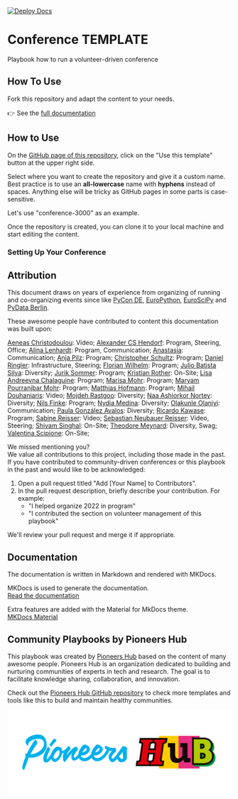 [![Deploy Docs](https://github.com/PioneersHub/conference/actions/workflows/ci.yml/badge.svg)](https://github.com/PioneersHub/conference/actions/workflows/ci.yml)

# Conference TEMPLATE

Playbook how to run a volunteer-driven conference

## How To Use

Fork this repository and adapt the content to your needs.

👉 See the [full documentation](https://pioneershub.github.io/conference/)

## How to Use

On the [GitHub page of this repository](https://github.com/PioneersHub/conference),
click on the "Use this template" button at the upper right side.

Select where you want to create the repository and give it a custom name.
Best practice is to use an **all-lowercase** name with **hyphens** instead of spaces.
Anything else will be tricky as GitHub pages in some parts is case-sensitive.

Let's use "conference-3000" as an example.

Once the repository is created, you can clone it to your local machine and start editing the content.

### Setting Up Your Conference


## Attribution

This document draws on years of experience from organizing of running and co-organizing events since like
[PyCon DE](https://de.pycon.org/), [EuroPython](https://europython.eu), [EuroSciPy](https://euroscipy.org)
and [PyData Berlin](https://berlin.pydata.org).

These awesome people have contributed to content this documentation was built upon:

[Aeneas Christodoulou](https://github.com/AeneasChristodoulou): Video;
[Alexander CS Hendorf](https://github.com/alanderex): Program, Steering, Office;
[Alina Lenhardt](https://github.com/alina-lenhardt): Program, Communication;
[Anastasia](https://github.com/asamokhina): Communication;
[Anja Pilz](https://github.com/aplz): Program;
[Christopher Schultz](#): Program;
[Daniel Ringler](https://github.com/dringler): Infrastructure, Steering;
[Florian Wilhelm](https://github.com/florianwilhelm): Program;
[Julio Batista Silva](https://github.com/jbsilva): Diversity;
[Jurik Sommer](https://github.com/Jurik-001): Program;
[Kristian Rother](https://github.com/krother): On-Site;
[Lisa Andreevna Chalaguine](#): Program;
[Marisa Mohr](https://github.com/marisamohr): Program;
[Maryam Pourranjbar Mohr](#): Program;
[Matthias Hofmann](#): Program;
[Mihail Douhaniaris](https://github.com/mtdo): Video;
[Mojdeh Rastgoo](https://github.com/mrastgoo): Diversity;
[Naa Ashiorkor Nortey](https://github.com/7ashiorkor7): Diversity;
[Nils Finke](https://github.com/FinkeNils): Program;
[Nydia Medina](https://github.com/nydiamedina): Diversity;
[Olakunle Olaniyi](https://github.com/rugging24): Communication;
[Paula González Avalos](https://github.com/pga99): Diversity;
[Ricardo Kawase](#): Program;
[Sabine Reisser](https://github.com/orgs/PYCONDE/people/sreisser): Video;
[Sebastian Neubauer Reisser](https://github.com/sebastianneubauer): Video, Steering;
[Shivam Singhal](https://github.com/championshuttler): On-Site;
[Theodore Meynard](https://github.com/orgs/PYCONDE/people/terezaif): Diversity, Swag;
[Valentina Scipione](https://github.com/astrovale): On-Site;

We missed mentioning you?   
We value all contributions to this project, including those made in the past. If you have contributed to
community-driven conferences or this playbook in the past and would like to be acknowledged:

1. Open a pull request titled "Add [Your Name] to Contributors".
2. In the pull request description, briefly describe your contribution. For example:
    - "I helped organize 2022 in program"
    - "I contributed the section on volunteer management of this playbook"

We'll review your pull request and merge it if appropriate.

## Documentation

The documentation is written in Markdown and rendered with MKDocs.

MKDocs is used to generate the documentation.  
[Read the documentation](https://pioneershub.github.io/conference/)

Extra features are added with the Material for MkDocs theme.  
[MKDocs Material](https://squidfunk.github.io/mkdocs-material/)

## Community Playbooks by Pioneers Hub

This playbook was created by [Pioneers Hub](https://www.pioneershub.org/en/) based on the content of many awesome
people.
Pioneers Hub is an organization dedicated to building and nurturing communities of experts in tech and research.
The goal is to facilitate knowledge sharing, collaboration, and innovation.

Check out the [Pioneers Hub GitHub repository](https://github.com/PioneersHub) to check more templates and tools
like this to build and maintain healthy communities.

![Pioneers Hub Logo](docs/assets/images/Pioneers-Hub-Logo-vereinfacht-inline.svg)
